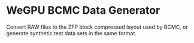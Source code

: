 # WeGPU BCMC Data Generator

Convert RAW files to the ZFP block compressed layout used by BCMC, or generate synthetic test data sets in the same format.

